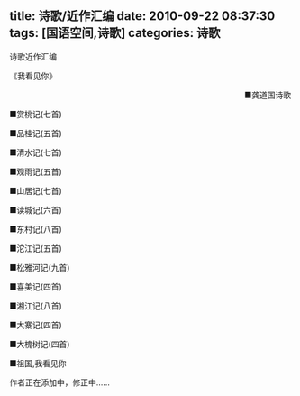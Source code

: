 title: 诗歌/近作汇编
date: 2010-09-22 08:37:30
tags: [国语空间,诗歌]
categories: 诗歌
---
 <p>诗歌近作汇编</p> 
 <p>《我看见你》</p> 
 <p align="right"> ■龚道国诗歌&nbsp;</p> 
 <p>■赏桃记(七首)</p> 
 <p>■品桂记(五首)</p> 
 <p>■清水记(七首)</p> 
 <p>■观雨记(五首)</p> 
 <p>■山居记(七首)</p> 
 <p>■读城记(六首)</p> 
 <p>■东村记(八首)</p> 
 <p>■沱江记(五首)</p> 
<!-- more --><p>■松雅河记(九首)</p> 
 <p>■喜美记(四首)</p> 
 <p>■湘江记(八首)</p> 
 <p>■大寨记(四首)</p> 
 <p>■大槐树记(四首)</p> 
 <p>■祖国,我看见你&nbsp;</p> 
 <p>作者正在添加中，修正中……</p> 
